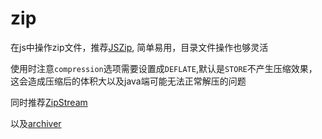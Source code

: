 # zip

在js中操作zip文件，推荐[JSZip](https://stuk.github.io/jszip/), 简单易用，目录文件操作也够灵活

使用时注意`compression`选项需要设置成`DEFLATE`,默认是`STORE`不产生压缩效果，这会造成压缩后的体积大以及java端可能无法正常解压的问题


同时推荐[ZipStream](https://www.archiverjs.com/zip-stream)

以及[archiver](https://www.archiverjs.com/)
